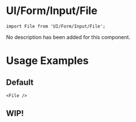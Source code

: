 # UI/Form/Input/File

```tsx
import File from 'UI/Form/Input/File';
```

No description has been added for this component.

# Usage Examples

## Default

```tsx
<File />
```

## WIP!